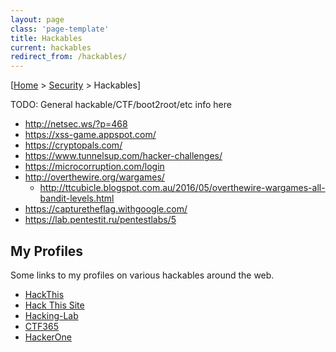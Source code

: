 ```yaml
---
layout: page
class: 'page-template'
title: Hackables
current: hackables
redirect_from: /hackables/
---
```


[[Home](/) > [Security](/sec/) > Hackables]

TODO: General hackable/CTF/boot2root/etc info here

* http://netsec.ws/?p=468
* https://xss-game.appspot.com/
* https://cryptopals.com/
* https://www.tunnelsup.com/hacker-challenges/
* https://microcorruption.com/login
* http://overthewire.org/wargames/
  * http://ttcubicle.blogspot.com.au/2016/05/overthewire-wargames-all-bandit-levels.html
* https://capturetheflag.withgoogle.com/
* https://lab.pentestit.ru/pentestlabs/5

## My Profiles

Some links to my profiles on various hackables around the web.

* [HackThis](https://www.hackthis.co.uk/user/devalias)
* [Hack This Site](https://www.hackthissite.org/user/view/devalias/)
* [Hacking-Lab](https://www.hacking-lab.com/user/profile/devalias/)
* [CTF365](https://ctf365.com/users/13772)
* [HackerOne](https://hackerone.com/devalias)